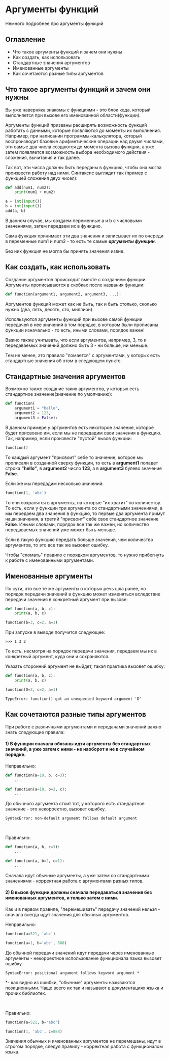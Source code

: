 # Аргументы функций

Немного подробнее про аргументы функций

## Оглавление
- Что такое аргументы функций и зачем они нужны
- Как создать, как использовать
- Стандартные значения аргументов
- Именованные аргументы
- Как сочетаются разные типы аргументов

## Что такое аргументы функций и зачем они нужны

Вы уже наверняка знакомы с функциями - это блок кода, который выполняется при вызове его именованной области(функции).

Аргументы функций призваны расширять возможность функций работать с данными, которые появляются до моменты их выполнения. Например, при написании программы-калькулятора, который воспроизводит базовые арифметические операции над двумя числами, эти самые два числа создаются до момента вызова функции, а уже затем появляется возможность выбора необходимого действия - сложения, вычитания и так далее.

Так вот, эти числа должны быть переданы в функцию, чтобы она могла произвести работу над ними. Синтаксис выглядит так (пример с функцией сложения двух чисел):

```python
def add(num1, num2):
    print(num1 + num2)

a = int(input())
b = int(input())
add(a, b)
```

В данном случае, мы создаем переменные a и b с числовыми значениями, затем передаем их в функцию.

Сама функция принимает эти два значения и записывает их по очереди в переменные num1 и num2 - то есть те самые ***аргументы функции***.

Без них функция не могла бы принять значения извне.

## Как создать, как использовать

Создание аргументов происходит вместе с созданием функции. Аргументы прописываются в скобках после названия функции:

```python
def function(argument1, argument2, argument3, ...):
```

Аргументов функций может как не быть, так и быть столько, сколько нужно (два, пять, десять, сто, миллион).

Используются аргументы функций при вызове самой функции передачей в нее значений в том порядке, в котором были прописаны функции изначально - то есть, иными словами, порядок важен!

Важно также учитывать, что если аргументов, например, 3, то и передаваемых значений должно быть 3 - ни больше, ни меньше.

Тем не менее, это правило "ломается" с аргументами, у которых есть стандартные значения об этом в следующем пункте.

## Стандартные значения аргументов

Возможно также создание таких аргументов, у которых есть стандартное значение(значение по умолчанию):

```python
def function(
    argument1 = "hello", 
    argument2 = 123, 
    argument3 = False):
```

В данном примере у аргументов есть некоторое значение, которое будет присвоено им, если мы не передадим свои значения в функцию. Так, например, если произвести "пустой" вызов функции:

```python
function()
```

То каждый аргумент "присвоит" себе то значение, которое мы прописали в созданной сверху функции, то есть в **argument1** попадет строка **"hello"**, в **argument2** число **123**, а в **argument3** булево значение **False**.

Если же мы передадим несколько значений:

```python
function(1, 'abc')
```

То они сохранятся в аргументы, на которые "их хватит" по количеству. То есть, если у функции три аргумента со стандартными значениями, а мы передаем два значения в функцию, то первые два аргумента примут наши значения, а третий "присвоит" себе свое стандартное значение **False**. Иными словами, порядок все так же важен, но количество передаваемых значений уже может быть меньше.

Если в такую функцию передать больше значений, чем количество аргументов, то это все так же вызовет ошибку.

Чтобы "сломать" правило с порядком аргументов, то нужно прибегнуть к работе с именованными аргументами.

## Именованные аргументы

По сути, это все те же аргументы о которых речь шла ранее, но порядок передачи значений в функцию может изменяться вследствие передачи значения в конкретный аргумент при вызове:

```python
def function(a, b, c):
    print(a, b, c)

function(b=3, c=2, a=1)
```

При запуске в выводе получится следующее:
```
>>> 1 3 2
```

То есть, несмотря на порядок передачи значения, передаем мы их в конкретный аргумент, куда они и сохраняются.

Указать сторонний аргумент не выйдет, такая практика вызовет ошибку:

```python
def function(a, b, c):
    print(a, b, c)

function(D=3, c=2, a=1)
```

```
TypeError: function() got an unexpected keyword argument 'D'
```

## Как сочетаются разные типы аргументов

При работе с различными аргументами и передачами значений важно знать следующие правила:

#### 1) В функции сначала обязаны идти аргументы без стандартных значений, а уже затем с ними - не наоборот и не в случайном порядке.

Неправильно:
```python
def function(a=10, b, c=3):
    ...
```
```python
def function(a=10, b=2, c):
    ...
```
До обычного аргумента стоит тот, у которого есть стандартное значение - это некорректно, вызовет ошибку.
```
SyntaxError: non-default argument follows default argument
```

<br>

Правильно:
```python
def function(a, b, c=3):
    ...
```
```python
def function(a, b=2, c=1):
    ...
```
Сначала идут обычные аргументы, а уже затем со стандартными значениями - корректная работа с аргументами разных типов.

#### 2) В вызов функции должны сначала передаваться значения без именованных аргументов, и только затем с ними.

Как и в первом правиле, "перемешивать" передачу значений нельзя - сначала всегда идут значения для обычных аргументов.

Неправильно:
```python
function(a=521, 'abc')
```
```python
function(a=1, b='abc', 888)
```
До обычной передачи значений идут передачи через именованные аргументы - некорректное использование функционала языка вызовет ошибку.
```
SyntaxError: positional argument follows keyword argument *
```
*- как видно из ошибки, "обычные" аргументы называются позиционными. Чаще всего их так и называют в документациях языка и прочих библиотек.

<br>

Правильно:
```python
function(a=521, b='abc')
```
```python
function(1, 'abc', c=888)
```
Значения обычных и именованных аргументов не перемешаны, идут в строгом порядке, следуя правилу - корректная работа с функционалом языка.
